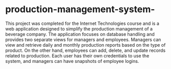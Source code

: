 # production-management-system-
This project was completed for the Internet Technologies course and is a web application designed to simplify the production management of a beverage company. The application focuses on database handling and provides two separate views for managers and employees. Managers can view and retrieve daily and monthly production reports based on the type of product. On the other hand, employees can add, delete, and update records related to production. Each user has their own credentials to use the system, and managers can have snapshots of employee logins.
